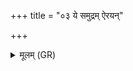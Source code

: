 +++
title = "०३ ये समुद्रम् ऐरयन्"

+++
<details><summary>मूलम् (GR)</summary>

ये समुद्रम् ऐरयन् ये च सिन्धुं  
ये ऽन्तरिक्षं पृथिवीम् उत द्याम् ।  
ये वातेन सरथं यान्ति देवास्  
तान् आप्नोत्य् ओदनपाको अत्र ॥
</details>